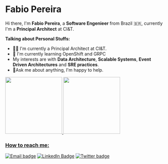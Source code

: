 #  Fabio Pereira

Hi there, I'm **Fabio Pereira**, a **Software Engenieer** from Brazil :brazil:, currently I'm a **Principal Architect** at CI&T.

**Talking about Personal Stuffs:**

- 👨🏽‍  I'm currently a Principal Architect at CI&T.
- :love_letter:  I'm currently learning OpenShift and GRPC
- My interests are with **Data Architecture**, **Scalable Systems**, **Event Driven Architectures** and **SRE practices**.
- :speech_balloon:Ask me about anything, I'm happy to help.

 <div>
  <a href="https://github.com/fapereira1">
  <img height="180em" src="https://github-readme-stats.vercel.app/api?username=fapereira1&show_icons=true&theme=dracula&include_all_commits=true&count_private=true"/>
  <img height="180em" src="https://github-readme-stats.vercel.app/api/top-langs/?username=fapereira1&layout=compact&langs_count=7&theme=dracula"/>
</div>
<!--   <div>Backend
   <div style="display: inline_block"><br>
     <img align="center" alt="" height="30" width="40" src="https://raw.githubusercontent.com/devicons/devicon/master/icons/javascript/javascript-plain.svg">
     <img align="center" alt="Rafa-Ts" height="30" width="40" src="https://raw.githubusercontent.com/devicons/devicon/master/icons/typescript/typescript-plain.svg">
     <img align="center" alt="Rafa-React" height="30" width="40" src="https://raw.githubusercontent.com/devicons/devicon/master/icons/react/react-original.svg">
     <img align="center" alt="Rafa-HTML" height="30" width="40" src="https://raw.githubusercontent.com/devicons/devicon/master/icons/html5/html5-original.svg">
     <img align="center" alt="Rafa-CSS" height="30" width="40" src="https://raw.githubusercontent.com/devicons/devicon/master/icons/css3/css3-original.svg">
     <img align="center" alt="Rafa-Python" height="30" width="40" src="https://raw.githubusercontent.com/devicons/devicon/master/icons/python/python-original.svg">
     <img align="center" alt="Rafa-Csharp" height="30" width="40" src="https://raw.githubusercontent.com/devicons/devicon/master/icons/csharp/csharp-original.svg">
     </div>
   </div> -->


### How to reach me:

[![Email badge](https://img.shields.io/badge/email-red?style=for-the-badge&logo=gmail&logoColor=white)](mailto:fapereira1@gmail.com?subject=Hi)
[![LinkedIn Badge](https://img.shields.io/badge/linkedin-blue?logo=linkedin&style=for-the-badge&logoColor=white)](https://www.linkedin.com/in/fabio-augusto-pereira/)
[![Twitter badge](https://img.shields.io/badge/twitter-black?logo=twitter&style=for-the-badge&logoColor=white)](https://twitter.com/FabioAugustoPe4)
